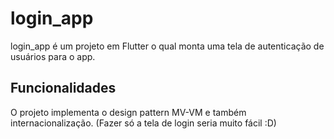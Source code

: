 # login_app

login_app é um projeto em Flutter o qual monta uma tela de autenticação de usuários para o app.

## Funcionalidades

O projeto implementa o design pattern MV-VM e também internacionalização.
(Fazer só a tela de login seria muito fácil :D)


